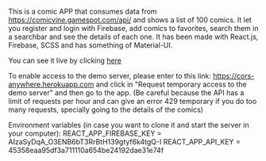 This is a comic APP that consumes data from https://comicvine.gamespot.com/api/ and shows a list of 100 comics. It let you register and login with Firebase, add comics to favorites, search them in a searchbar and see the details of each one.
It has been made with React.js, Firebase, SCSS and has something of Material-UI.

You can see it live by clicking [here](https://frichieri-test.vercel.app/)

To enable access to the demo server, please enter to this link: https://cors-anywhere.herokuapp.com and click in "Request temporary access to the demo server" and then go to the app. (Be careful because the API has a limit of requests per hour and can give an error 429 temporary if you do too many requests, specially going to the details of the comics)

Environment variables (in case you want to clone it and start the server in your computer):
REACT_APP_FIREBASE_KEY = AIzaSyDqA_O3ENB6bT3RrBtH139gtyf6k4tgQ-I
REACT_APP_API_KEY = 45358eaa95df3a711110a654be24192dae31e74f
